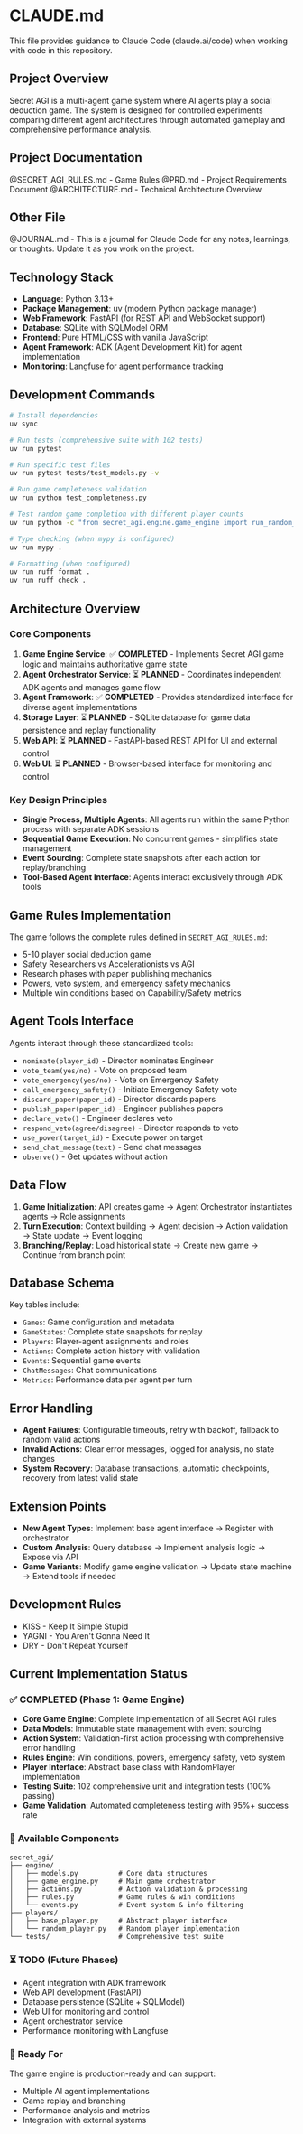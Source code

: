 # CLAUDE.md

This file provides guidance to Claude Code (claude.ai/code) when working with code in this repository.

## Project Overview

Secret AGI is a multi-agent game system where AI agents play a social deduction game. The system is designed for controlled experiments comparing different agent architectures through automated gameplay and comprehensive performance analysis.

## Project Documentation
@SECRET_AGI_RULES.md - Game Rules
@PRD.md - Project Requirements Document
@ARCHITECTURE.md - Technical Architecture Overview

## Other File
@JOURNAL.md - This is a journal for Claude Code for any notes, learnings, or thoughts. Update it as you work on the project.


## Technology Stack

- **Language**: Python 3.13+
- **Package Management**: uv (modern Python package manager)
- **Web Framework**: FastAPI (for REST API and WebSocket support)
- **Database**: SQLite with SQLModel ORM
- **Frontend**: Pure HTML/CSS with vanilla JavaScript
- **Agent Framework**: ADK (Agent Development Kit) for agent implementation
- **Monitoring**: Langfuse for agent performance tracking

## Development Commands

```bash
# Install dependencies
uv sync

# Run tests (comprehensive suite with 102 tests)
uv run pytest

# Run specific test files
uv run pytest tests/test_models.py -v

# Run game completeness validation
uv run python test_completeness.py

# Test random game completion with different player counts
uv run python -c "from secret_agi.engine.game_engine import run_random_game; print(run_random_game(5))"

# Type checking (when mypy is configured)
uv run mypy .

# Formatting (when configured)
uv run ruff format .
uv run ruff check .
```

## Architecture Overview

### Core Components

1. **Game Engine Service**: ✅ **COMPLETED** - Implements Secret AGI game logic and maintains authoritative game state
2. **Agent Orchestrator Service**: ⏳ **PLANNED** - Coordinates independent ADK agents and manages game flow
3. **Agent Framework**: ✅ **COMPLETED** - Provides standardized interface for diverse agent implementations
4. **Storage Layer**: ⏳ **PLANNED** - SQLite database for game data persistence and replay functionality
5. **Web API**: ⏳ **PLANNED** - FastAPI-based REST API for UI and external control
6. **Web UI**: ⏳ **PLANNED** - Browser-based interface for monitoring and control

### Key Design Principles

- **Single Process, Multiple Agents**: All agents run within the same Python process with separate ADK sessions
- **Sequential Game Execution**: No concurrent games - simplifies state management
- **Event Sourcing**: Complete state snapshots after each action for replay/branching
- **Tool-Based Agent Interface**: Agents interact exclusively through ADK tools

## Game Rules Implementation

The game follows the complete rules defined in `SECRET_AGI_RULES.md`:
- 5-10 player social deduction game
- Safety Researchers vs Accelerationists vs AGI
- Research phases with paper publishing mechanics
- Powers, veto system, and emergency safety mechanics
- Multiple win conditions based on Capability/Safety metrics

## Agent Tools Interface

Agents interact through these standardized tools:
- `nominate(player_id)` - Director nominates Engineer
- `vote_team(yes/no)` - Vote on proposed team
- `vote_emergency(yes/no)` - Vote on Emergency Safety
- `call_emergency_safety()` - Initiate Emergency Safety vote
- `discard_paper(paper_id)` - Director discards papers
- `publish_paper(paper_id)` - Engineer publishes papers
- `declare_veto()` - Engineer declares veto
- `respond_veto(agree/disagree)` - Director responds to veto
- `use_power(target_id)` - Execute power on target
- `send_chat_message(text)` - Send chat messages
- `observe()` - Get updates without action

## Data Flow

1. **Game Initialization**: API creates game → Agent Orchestrator instantiates agents → Role assignments
2. **Turn Execution**: Context building → Agent decision → Action validation → State update → Event logging
3. **Branching/Replay**: Load historical state → Create new game → Continue from branch point

## Database Schema

Key tables include:
- `Games`: Game configuration and metadata
- `GameStates`: Complete state snapshots for replay
- `Players`: Player-agent assignments and roles
- `Actions`: Complete action history with validation
- `Events`: Sequential game events
- `ChatMessages`: Chat communications
- `Metrics`: Performance data per agent per turn

## Error Handling

- **Agent Failures**: Configurable timeouts, retry with backoff, fallback to random valid actions
- **Invalid Actions**: Clear error messages, logged for analysis, no state changes
- **System Recovery**: Database transactions, automatic checkpoints, recovery from latest valid state

## Extension Points

- **New Agent Types**: Implement base agent interface → Register with orchestrator
- **Custom Analysis**: Query database → Implement analysis logic → Expose via API
- **Game Variants**: Modify game engine validation → Update state machine → Extend tools if needed

## Development Rules

- KISS - Keep It Simple Stupid
- YAGNI - You Aren't Gonna Need It
- DRY - Don't Repeat Yourself

## Current Implementation Status

### ✅ **COMPLETED** (Phase 1: Game Engine)
- **Core Game Engine**: Complete implementation of all Secret AGI rules
- **Data Models**: Immutable state management with event sourcing
- **Action System**: Validation-first action processing with comprehensive error handling
- **Rules Engine**: Win conditions, powers, emergency safety, veto system
- **Player Interface**: Abstract base class with RandomPlayer implementation
- **Testing Suite**: 102 comprehensive unit and integration tests (100% passing)
- **Game Validation**: Automated completeness testing with 95%+ success rate

### 📂 **Available Components**
```
secret_agi/
├── engine/
│   ├── models.py          # Core data structures
│   ├── game_engine.py     # Main game orchestrator  
│   ├── actions.py         # Action validation & processing
│   ├── rules.py           # Game rules & win conditions
│   └── events.py          # Event system & info filtering
├── players/
│   ├── base_player.py     # Abstract player interface
│   └── random_player.py   # Random player implementation
└── tests/                 # Comprehensive test suite
```

### ⏳ **TODO** (Future Phases)
- Agent integration with ADK framework
- Web API development (FastAPI)
- Database persistence (SQLite + SQLModel)
- Web UI for monitoring and control
- Agent orchestrator service
- Performance monitoring with Langfuse

### 🎯 **Ready For**
The game engine is production-ready and can support:
- Multiple AI agent implementations
- Game replay and branching
- Performance analysis and metrics
- Integration with external systems
